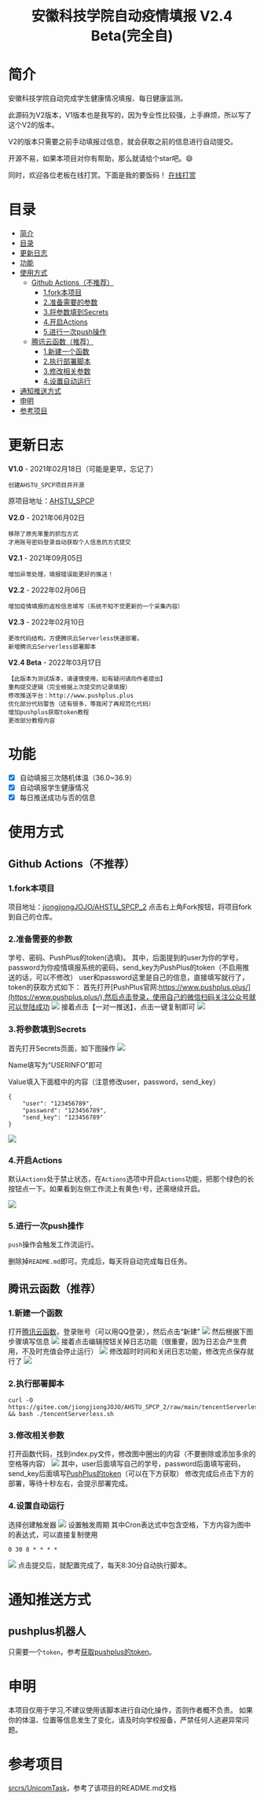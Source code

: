 # <center>安徽科技学院自动疫情填报 V2.4 Beta(完全自)</center>
# 简介


安徽科技学院自动完成学生健康情况填报、每日健康监测。

此源码为V2版本，V1版本也是我写的，因为专业性比较强，上手麻烦，所以写了这个V2的版本。

V2的版本只需要之前手动填报过信息，就会获取之前的信息进行自动提交。

开源不易，如果本项目对你有帮助，那么就请给个star吧。😄

同时，欢迎各位老板在线打赏。下面是我的要饭码！
[在线打赏](https://raw.githubusercontent.com/jiongjiongJOJO/AHSTU_SPCP_2/master/img/0.jpg)

# 目录

- [简介](#简介)
- [目录](#目录)
- [更新日志](#更新日志)
- [功能](#功能)
- [使用方式](#使用方式)
  - [Github Actions（不推荐）](#github-actions不推荐)
    - [1.fork本项目](#1fork本项目)
    - [2.准备需要的参数](#2准备需要的参数)
    - [3.将参数填到Secrets](#3将参数填到secrets)
    - [4.开启Actions](#4开启actions)
    - [5.进行一次push操作](#5进行一次push操作)
  - [腾讯云函数（推荐）](#腾讯云函数推荐)
    - [1.新建一个函数](#1新建一个函数)
    - [2.执行部署脚本](#2执行部署脚本)
    - [3.修改相关参数](#3修改相关参数)
    - [4.设置自动运行](#4设置自动运行)
- [通知推送方式](#通知推送方式)
- [申明](#申明)
- [参考项目](#参考项目)

# 更新日志
**V1.0** - 2021年02月18日（可能是更早，忘记了）
```
创建AHSTU_SPCP项目并开源
```
原项目地址：[AHSTU_SPCP](https://github.com/jiongjiongJOJO/AHSTU_SPCP)

**V2.0** - 2021年06月02日
```
移除了原先笨重的抓包方式
才用账号密码登录自动获取个人信息的方式提交
```

**V2.1** - 2021年09月05日
```
增加异常处理，填报错误能更好的推送！
```

**V2.2** - 2022年02月06日
```
增加疫情填报的返校信息填写（系统不知不觉更新的一个采集内容）
```

**V2.3** - 2022年02月10日
```
更改代码结构，方便腾讯云Serverless快速部署。
新增腾讯云Serverless部署脚本
```

**V2.4 Beta** - 2022年03月17日
```
【此版本为测试版本，请谨慎使用，如有疑问请向作者提出】
重构提交逻辑（完全根据上次提交的记录填报）
修改推送平台：http://www.pushplus.plus
优化部分代码警告（还有很多，等我闲了再规范化代码）
增加pushplus获取token教程
更改部分教程内容
```

# 功能

* [x] 自动填报三次随机体温（36.0~36.9）
* [x] 自动填报学生健康情况
* [x] 每日推送成功与否的信息

# 使用方式

## Github Actions（不推荐）

### 1.fork本项目

项目地址：[jiongjiongJOJO/AHSTU_SPCP_2](https://github.com/jiongjiongJOJO/AHSTU_SPCP_2)
点击右上角Fork按钮，将项目fork到自己的仓库。

### 2.准备需要的参数

学号、密码、PushPlus的token(选填)。
其中，后面提到的user为你的学号，password为你疫情填报系统的密码，send_key为PushPlus的token（不启用推送的话，可以不修改）
user和password这里是自己的信息，直接填写就行了，token的获取方式如下：
首先打开[PushPlus官网:https://www.pushplus.plus/](https://www.pushplus.plus/),然后点击登录，使用自己的微信扫码关注公众号就可以登陆成功
![](img/11.png)
接着点击【一对一推送】，点击一键复制即可
![](img/12.png)

### 3.将参数填到Secrets

首先打开Secrets页面，如下图操作
![](img/1.jpg)

Name填写为“USERINFO"即可

Value填入下面框中的内容（注意修改user，password，send_key）
```
{
    "user": "123456789",
    "password": "123456789",
    "send_key": "123456789"
}
```

![](img/2.jpg)



### 4.开启Actions

默认`Actions`处于禁止状态，在`Actions`选项中开启`Actions`功能，把那个绿色的长按钮点一下。如果看到左侧工作流上有黄色`!`号，还需继续开启。

![](img/3.jpg)

### 5.进行一次push操作

`push`操作会触发工作流运行。

删除掉`README.md`即可。完成后，每天将自动完成每日任务。

## 腾讯云函数（推荐）

### 1.新建一个函数
打开[腾讯云函数](https://console.cloud.tencent.com/scf/list)，登录账号（可以用QQ登录），然后点击“新建”
![](img/4.jpg)
然后根据下图步骤填写信息
![](img/5.jpg)
接着点击编辑按钮关掉日志功能（很重要，因为日志会产生费用，不及时充值会停止运行）
![](img/6.jpg)
修改超时时间和关闭日志功能，修改完点保存就行了
![](img/7.jpg)

### 2.执行部署脚本
```shell
curl -O https://gitee.com/jiongjiongJOJO/AHSTU_SPCP_2/raw/main/tencentServerless.sh && bash ./tencentServerless.sh
```

### 3.修改相关参数
打开函数代码，找到index.py文件，修改图中圈出的内容（不要删除或添加多余的空格等内容）
![](img/8.jpg)
其中，user后面填写自己的学号，password后面填写密码，send_key后面填写[PushPlus的token](#pushplus机器人)（可以在下方获取）
修改完成后点击下方的部署，等待十秒左右，会提示部署完成。

### 4.设置自动运行
选择创建触发器
![](img/9.jpg)
设置触发周期
其中Cron表达式中包含空格，下方内容为图中的表达式，可以直接复制使用
```
0 30 8 * * * *
```
![](img/10.jpg)
点击提交后，就配置完成了，每天8:30分自动执行脚本。

# 通知推送方式

## pushplus机器人
只需要一个`token`，参考[获取pushplus的token](https://www.pushplus.plus/)。

# 申明

本项目仅用于学习,不建议使用该脚本进行自动化操作，否则作者概不负责。
如果你的体温、位置等信息发生了变化，请及时向学校报备，严禁任何人逃避异常问题。

# 参考项目

[srcrs/UnicomTask](https://github.com/srcrs/UnicomTask)，参考了该项目的README.md文档
